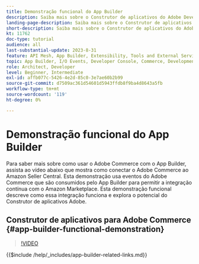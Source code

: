 ```yaml
---
title: Demonstração funcional do App Builder
description: Saiba mais sobre o Construtor de aplicativos do Adobe Developer usado no Adobe Commerce com uma demonstração técnica
landing-page-description: Saiba mais sobre o Construtor de aplicativos do Adobe Developer usado no Adobe Commerce com uma demonstração técnica
short-description: Saiba mais sobre o Construtor de aplicativos do Adobe Developer usado no Adobe Commerce com uma demonstração técnica
kt: 11762
doc-type: tutorial
audience: all
last-substantial-update: 2023-8-31
feature: API Mesh, App Builder, Extensibility, Tools and External Services, Backend Development
topic: App Builder, I/O Events, Developer Console, Commerce, Development, Integrations
role: Architect, Developer
level: Beginner, Intermediate
exl-id: affb077c-5426-4e2d-85c0-3e7ae60b2b99
source-git-commit: d7509ac361d54601d5943ffdb8f9ba4d8643a5fb
workflow-type: tm+mt
source-wordcount: '119'
ht-degree: 0%

---
```


# Demonstração funcional do App Builder

Para saber mais sobre como usar o Adobe Commerce com o App Builder, assista ao vídeo abaixo que mostra como conectar o Adobe Commerce ao Amazon Seller Central. Esta demonstração usa eventos do Adobe Commerce que são consumidos pelo App Builder para permitir a integração contínua com o Amazon Marketplace. Esta demonstração funcional descreve como essa integração funciona e explora o potencial do Construtor de aplicativos Adobe.

## Construtor de aplicativos para Adobe Commerce {#app-builder-functional-demonstration}

>[!VIDEO](https://video.tv.adobe.com/v/3413502?learn=on)

{{$include /help/_includes/app-builder-related-links.md}}

